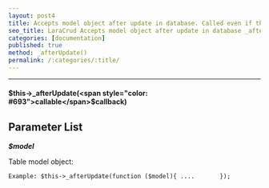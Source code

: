 ```yaml
---
layout: post4
title: Accepts model object after update in database. Called even if the changes were not.
seo_title: LaraCrud Accepts model object after update in database _afterUpdate()
categories: [documentation]
published: true
method: _afterUpdate()
permalink: /:categories/:title/
---
```


---

#### $this->_afterUpdate(<span style="color: #693">callable</span>$callback)

## Parameter List

***$model***

Table model object:

`
Example:
$this->_afterUpdate(function ($model){
 ....      
});
`

